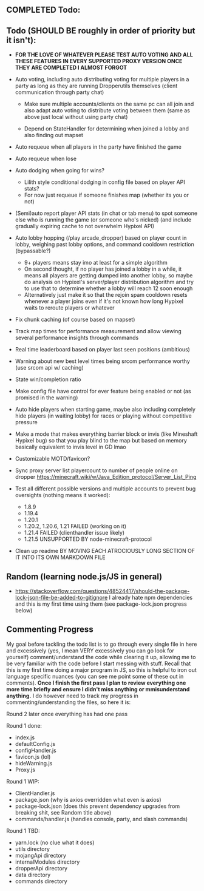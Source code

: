 ## COMPLETED Todo:


## Todo (SHOULD BE roughly in order of priority but it isn't):
- <strong>FOR THE LOVE OF WHATEVER PLEASE TEST AUTO VOTING AND ALL THESE FEATURES IN EVERY SUPPORTED PROXY VERSION ONCE THEY ARE COMPLETED I ALMOST FORGOT</strong>


- Auto voting, including auto distributing voting for multiple players in a party as long as they are running Dropperutils themselves (client communication through party chat)
  - Make sure multiple accounts/clients on the same pc can all join and also adapt auto voting to distribute voting between them (same as above just local without using party chat)

  - Depend on StateHandler for determining when joined a lobby and also finding out mapset


- Auto requeue when all players in the party have finished the game
- Auto requeue when lose
- Auto dodging when going for wins?
  - Lilith style conditional dodging in config file based on player API stats?
  - For now just requeue if someone finishes map (whether its you or not)


- (Semi)auto report player API stats (in chat or tab menu) to spot someone else who is running the game (or someone who's nicked) (and include gradually expiring cache to not overwhelm Hypixel API)


- Auto lobby hopping (/play arcade_dropper) based on player count in lobby, weighing past lobby options, and command cooldown restriction (bypassable?)
  - 9+ players means stay imo at least for a simple algorithm
  - On second thought, if no player has joined a lobby in a while, it means all players are getting dumped into another lobby, so maybe do analysis on Hypixel's server/player distribution algorithm and try to use that to determine whether a lobby will reach 12 soon enough
  - Alternatively just make it so that the rejoin spam cooldown resets whenever a player joins even if it's not known how long Hypixel waits to reroute players or whatever


- Fix chunk caching (of course based on mapset)
- Track map times for performance measurement and allow viewing several performance insights through commands
- Real time leaderboard based on player last seen positions (ambitious)
- Warning about new best level times being srcom performance worthy (use srcom api w/ caching)
- State win/completion ratio


- Make config file have control for ever feature being enabled or not (as promised in the warning)


- Auto hide players when starting game, maybe also including completely hide players (in waiting lobby) for races or playing without competitive pressure 
- Make a mode that makes everything barrier block or invis (like Mineshaft Hypixel bug) so that you play blind to the map but based on memory basically equivalent to invis level in GD lmao
- Customizable MOTD/favicon?
- Sync proxy server list playercount to number of people online on dropper https://minecraft.wiki/w/Java_Edition_protocol/Server_List_Ping
- Test all different possible versions and multiple accounts to prevent bug oversights (nothing means it worked):
  - 1.8.9
  - 1.19.4
  - 1.20.1
  - 1.20.2, 1.20.6, 1.21 FAILED (working on it)
  - 1.21.4 FAILED (clienthandler issue likely)
  - 1.21.5 UNSUPPORTED BY node-minecraft-protocol
- Clean up readme BY MOVING EACH ATROCIOUSLY LONG SECTION OF IT INTO ITS OWN MARKDOWN FILE 



## Random (learning node.js/JS in general)
- https://stackoverflow.com/questions/48524417/should-the-package-lock-json-file-be-added-to-gitignore I already hate npm dependencies and this is my first time using them (see package-lock.json progress below)


## Commenting Progress
My goal before tackling the todo list is to go through every single file in here and excessively (yes, I mean VERY excessively you can go look for yourself) comment/understand the code while clearing it up, allowing me to be very familiar with the code before I start messing with stuff. Recall that this is my first time doing a major program in JS, so this is helpful to iron out language specific nuances (you can see me point some of these out in comments). <strong>Once I finish the first pass I plan to review everything one more time briefly and ensure I didn't miss anything or mmisunderstand anything.</strong> I do however need to track my progress in commenting/understanding the files, so here it is:

Round 2 later once everything has had one pass

Round 1 done:
- index.js
- defaultConfig.js
- configHandler.js
- favicon.js (lol)
- hideWarning.js
- Proxy.js

Round 1 WIP:
- ClientHandler.js
- package.json (why is axios overridden what even is axios)
- package-lock.json (does this prevent dependency upgrades from breaking shit, see Random title above)
- commands/handler.js (handles console, party, and slash commands)

Round 1 TBD:
- yarn.lock (no clue what it does)
- utils directory
- mojangApi directory
- internalModules directory
- dropperApi directory
- data directory
- commands directory